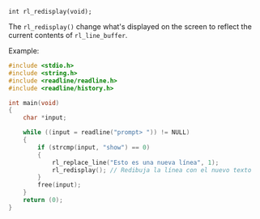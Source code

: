 `int rl_redisplay(void);`

The `rl_redisplay()` change what's displayed on the screen to reflect the current contents of `rl_line_buffer`.

Example:
```c
#include <stdio.h>
#include <string.h>
#include <readline/readline.h>
#include <readline/history.h>

int main(void)
{
    char *input;

    while ((input = readline("prompt> ")) != NULL)
    {
        if (strcmp(input, "show") == 0)
        {
            rl_replace_line("Esto es una nueva línea", 1);
            rl_redisplay(); // Redibuja la línea con el nuevo texto
        }
        free(input);
    }
    return (0);
}
```
